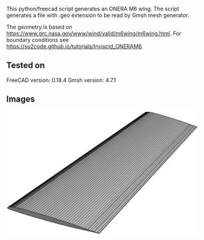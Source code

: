 This python/freecad script generates an ONERA M6 wing. The script generates a file with .geo extension to be read by Gmsh mesh generator.

The geometry is based on https://www.grc.nasa.gov/www/wind/valid/m6wing/m6wing.html.
For boundary conditions see https://su2code.github.io/tutorials/Inviscid_ONERAM6.

## Tested on
FreeCAD version: 0.18.4
Gmsh version: 4.7.1

## Images
![title](./images/1.png)
